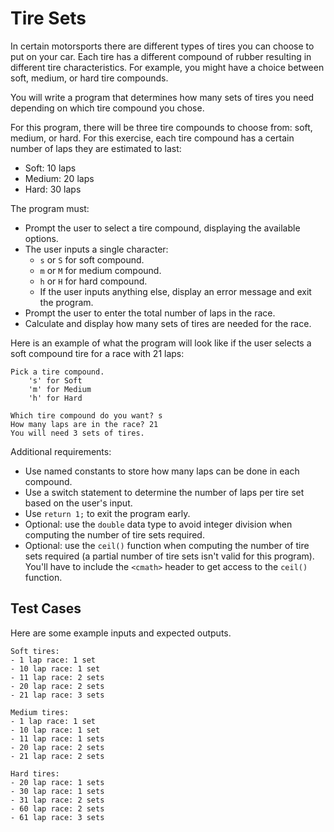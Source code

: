 # Tire Sets

In certain motorsports there are different types of tires you can choose to put on your car. Each tire has a different compound of rubber resulting in different tire characteristics. For example, you might have a choice between soft, medium, or hard tire compounds.

You will write a program that determines how many sets of tires you need depending on which tire compound you chose.

For this program, there will be three tire compounds to choose from: soft, medium, or hard. For this exercise, each tire compound has a certain number of laps they are estimated to last:

- Soft: 10 laps
- Medium: 20 laps
- Hard: 30 laps

The program must:

- Prompt the user to select a tire compound, displaying the available options.
- The user inputs a single character:
  - `s` or `S` for soft compound.
  - `m` or `M` for medium compound.
  - `h` or `H` for hard compound.
  - If the user inputs anything else, display an error message and exit the program.
- Prompt the user to enter the total number of laps in the race.
- Calculate and display how many sets of tires are needed for the race.

Here is an example of what the program will look like if the user selects a soft compound tire for a race with 21 laps:

```
Pick a tire compound.
    's' for Soft
    'm' for Medium
    'h' for Hard

Which tire compound do you want? s
How many laps are in the race? 21
You will need 3 sets of tires.
```

Additional requirements:

- Use named constants to store how many laps can be done in each compound.
- Use a switch statement to determine the number of laps per tire set based on the user's input.
- Use `return 1;` to exit the program early.
- Optional: use the `double` data type to avoid integer division when computing the number of tire sets required.
- Optional: use the `ceil()` function when computing the number of tire sets required (a partial number of tire sets isn't valid for this program). You'll have to include the `<cmath>` header to get access to the `ceil()` function.

## Test Cases

Here are some example inputs and expected outputs.

```
Soft tires:
- 1 lap race: 1 set
- 10 lap race: 1 set
- 11 lap race: 2 sets
- 20 lap race: 2 sets
- 21 lap race: 3 sets

Medium tires:
- 1 lap race: 1 set
- 10 lap race: 1 set
- 11 lap race: 1 sets
- 20 lap race: 2 sets
- 21 lap race: 2 sets

Hard tires:
- 20 lap race: 1 sets
- 30 lap race: 1 sets
- 31 lap race: 2 sets
- 60 lap race: 2 sets
- 61 lap race: 3 sets
```
